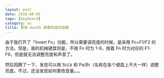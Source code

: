 ```yaml
---
layout: post
date: 2018-08-05
tags: [keyboard]
category: os 
title: 更改 macOS 屏幕亮度的按键
---
```


由于我打开了「Invert Fn」功能，所以需要调亮度的时候，是采用 Fn+F1/F2 的方法。但是，我的机械键盘则是，不按 Fn 时为 1-9，按着 Fn 时为对应的 F1-F9，但是就无法调整亮度和声音了。

然后捣腾了一下，发现可以用 ScLk 和 Pa/Br（名称在各个键盘上不大一样）调整亮度。不过，还没发现如何更改音量。。。
